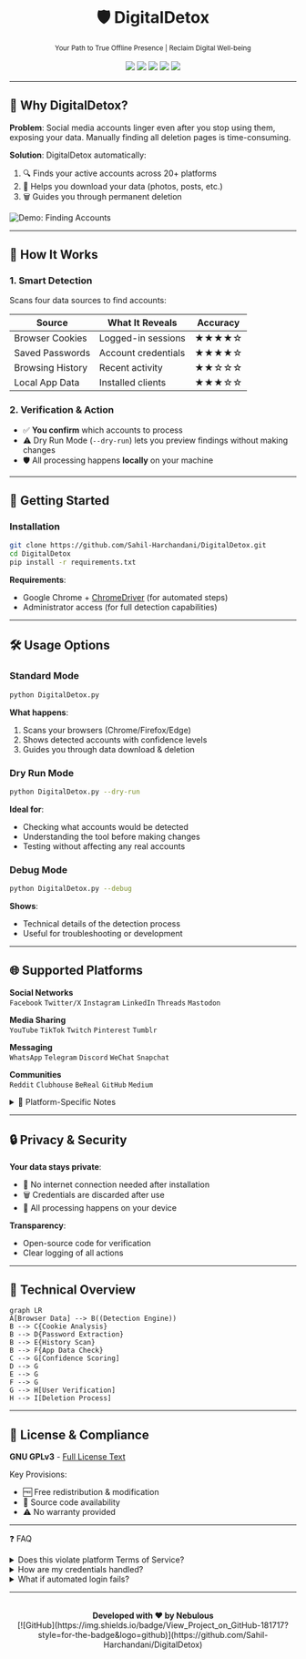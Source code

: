# <div align="center">🛡️ DigitalDetox</div>
<div align="center"><sub>Your Path to True Offline Presence | Reclaim Digital Well-being</sub></div>

<div align="center" style="margin: 1rem 0">
  <img src="https://img.shields.io/badge/Release-v1.0.0-blueviolet?logo=git&logoColor=white">
  <img src="https://img.shields.io/badge/Python-3.6%2B-3776AB?logo=python">
  <img src="https://img.shields.io/badge/Platforms-20+-FF7139?logo=windowsterminal">
  <img src="https://img.shields.io/badge/License-GPLv3-3DA639?logo=gnu">
  <img src="https://img.shields.io/badge/Privacy-First-4B32C3?logo=lock">
</div>

---

## 🌟 Why DigitalDetox?

**Problem**: Social media accounts linger even after you stop using them, exposing your data. Manually finding all deletion pages is time-consuming.

**Solution**: DigitalDetox automatically:
1. 🔍 Finds your active accounts across 20+ platforms
2. 💾 Helps you download your data (photos, posts, etc.)
3. 🗑️ Guides you through permanent deletion

![Demo: Finding Accounts](https://placehold.co/800x400/EEE/31343C?text=Account+Detection+Process "See which accounts you have")

---

## 🔧 How It Works

### 1. Smart Detection
Scans four data sources to find accounts:

| Source         | What It Reveals | Accuracy |
|----------------|-----------------|----------|
| Browser Cookies | Logged-in sessions | ★★★★☆ |
| Saved Passwords | Account credentials | ★★★★☆ |
| Browsing History | Recent activity | ★★☆☆☆ |
| Local App Data | Installed clients | ★★★☆☆ |

### 2. Verification & Action
- ✅ **You confirm** which accounts to process
- ⚠️ Dry Run Mode (`--dry-run`) lets you preview findings without making changes
- 🛡️ All processing happens **locally** on your machine

---

## 🚀 Getting Started

### Installation
```bash
git clone https://github.com/Sahil-Harchandani/DigitalDetox.git
cd DigitalDetox
pip install -r requirements.txt
```

**Requirements**:  
- Google Chrome + [ChromeDriver](https://chromedriver.chromium.org/) (for automated steps)
- Administrator access (for full detection capabilities)

---

## 🛠️ Usage Options

### Standard Mode
```bash
python DigitalDetox.py
```
**What happens**:
1. Scans your browsers (Chrome/Firefox/Edge)
2. Shows detected accounts with confidence levels
3. Guides you through data download & deletion

### Dry Run Mode
```bash
python DigitalDetox.py --dry-run
```
**Ideal for**:
- Checking what accounts would be detected
- Understanding the tool before making changes
- Testing without affecting any real accounts

### Debug Mode
```bash
python DigitalDetox.py --debug
```
**Shows**:
- Technical details of the detection process
- Useful for troubleshooting or development

---

## 🌐 Supported Platforms

**Social Networks**  
`Facebook` `Twitter/X` `Instagram` `LinkedIn` `Threads` `Mastodon`

**Media Sharing**  
`YouTube` `TikTok` `Twitch` `Pinterest` `Tumblr`

**Messaging**  
`WhatsApp` `Telegram` `Discord` `WeChat` `Snapchat`

**Communities**  
`Reddit` `Clubhouse` `BeReal` `GitHub` `Medium`

<details>
<summary>🔄 Platform-Specific Notes</summary>

- **Facebook**: 30-day deletion reversal period
- **Twitter**: Requires recent login for deletion
- **WhatsApp**: Deletes messages for everyone
- **YouTube**: Affects Google account-wide
</details>

---

## 🔒 Privacy & Security

**Your data stays private**:
- 🔐 No internet connection needed after installation
- 🗑️ Credentials are discarded after use
- 📁 All processing happens on your device

**Transparency**:
- Open-source code for verification
- Clear logging of all actions

---
## 🔧 Technical Overview

```mermaid
graph LR
A[Browser Data] --> B((Detection Engine))
B --> C{Cookie Analysis}
B --> D{Password Extraction}
B --> E{History Scan}
B --> F{App Data Check}
C --> G[Confidence Scoring]
D --> G
E --> G
F --> G
G --> H[User Verification]
H --> I[Deletion Process]
```

---
## 📜 License & Compliance

**GNU GPLv3** - [Full License Text](LICENSE)

Key Provisions:  
- 🆓 Free redistribution & modification  
- 📝 Source code availability  
- ⚠️ No warranty provided  

---
❓ FAQ
<details> <summary>Does this violate platform Terms of Service?</summary>
DigitalDetox maintains human verification steps to comply with most platform policies when used responsibly.

</details><details> <summary>How are my credentials handled?</summary>
Credentials are stored only in memory during the active session and are cleared immediately after processing each platform.

</details><details> <summary>What if automated login fails?</summary>
The tool will guide you to complete the process manually in the browser window.

</details>

---

<div align="center" style="margin-top: 2rem">
  <strong>Developed with ❤️ by Nebulous</strong><br>
  [![GitHub](https://img.shields.io/badge/View_Project_on_GitHub-181717?style=for-the-badge&logo=github)](https://github.com/Sahil-Harchandani/DigitalDetox)
</div>
